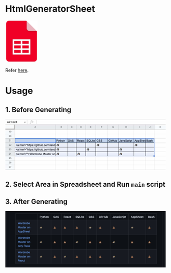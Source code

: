 # HtmlGeneratorSheet

<img width="20%" alt="logo" src="./img/01-01_html_generator.png">

Refer [here](https://www.endorphinbath.com/gas-selected-area-to-html-table/).

# Usage

## 1. Before Generating

![](./img/01_spreadsheet.jpg)

## 2. Select Area in Spreadsheet and Run `main` script

## 3. After Generating

![](./img/02_htmltable.jpg)
